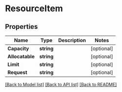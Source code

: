 # ResourceItem

## Properties
Name | Type | Description | Notes
------------ | ------------- | ------------- | -------------
**Capacity** | **string** |  | [optional] 
**Allocatable** | **string** |  | [optional] 
**Limit** | **string** |  | [optional] 
**Request** | **string** |  | [optional] 

[[Back to Model list]](../README.md#documentation-for-models) [[Back to API list]](../README.md#documentation-for-api-endpoints) [[Back to README]](../README.md)



